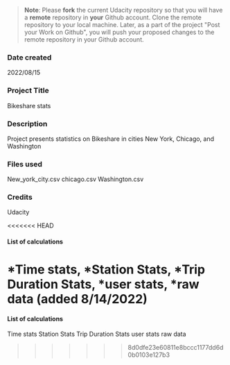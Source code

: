 >**Note**: Please **fork** the current Udacity repository so that you will have a **remote** repository in **your** Github account. Clone the remote repository to your local machine. Later, as a part of the project "Post your Work on Github", you will push your proposed changes to the remote repository in your Github account.

### Date created
2022/08/15

### Project Title
Bikeshare stats

### Description
Project presents statistics on Bikeshare in cities New York, Chicago, and Washington

### Files used
New_york_city.csv
chicago.csv
Washington.csv

### Credits
Udacity



<<<<<<< HEAD
#### List of calculations
*Time stats,
*Station Stats,
*Trip Duration Stats,
*user stats,
*raw data (added 8/14/2022)
=======
#### List of calculations 
Time stats
Station Stats
Trip Duration Stats
user stats
raw data
>>>>>>> 8d0dfe23e60811e8bccc1177dd6d0b0103e127b3
